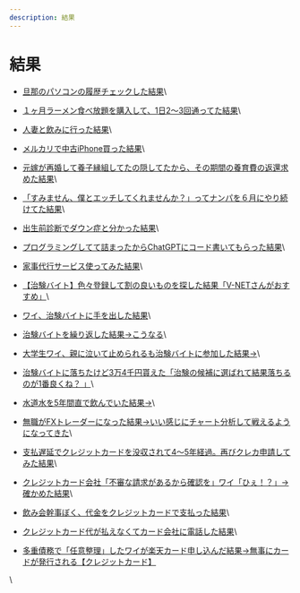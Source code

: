 ```yaml
---
description: 結果
---
```


# 結果

* [旦那のパソコンの履歴チェックした結果](https://kininaru-shufu.com/%E6%97%A6%E9%82%A3%E3%81%AE%E3%83%91%E3%82%BD%E3%82%B3%E3%83%B3%E3%81%AE%E5%B1%A5%E6%AD%B4%E3%83%81%E3%82%A7%E3%83%83%E3%82%AF%E3%81%97%E3%81%9F%E7%B5%90%E6%9E%9C/)\

* [１ヶ月ラーメン食べ放題を購入して、1日2～3回通ってた結果](https://kininaru-shufu.com/%EF%BC%91%E3%83%B6%E6%9C%88%E3%83%A9%E3%83%BC%E3%83%A1%E3%83%B3%E9%A3%9F%E3%81%B9%E6%94%BE%E9%A1%8C%E3%82%92%E8%B3%BC%E5%85%A5%E3%81%97%E3%81%A6%E3%80%811%E6%97%A52%EF%BD%9E3%E5%9B%9E%E9%80%9A/)\

* [人妻と飲みに行った結果](https://kininaru-shufu.com/%E4%BA%BA%E5%A6%BB%E3%81%A8%E9%A3%B2%E3%81%BF%E3%81%AB%E8%A1%8C%E3%81%A3%E3%81%9F%E7%B5%90%E6%9E%9C/)\

* [メルカリで中古iPhone買った結果](https://kininaru-shufu.com/%E3%83%A1%E3%83%AB%E3%82%AB%E3%83%AA%E3%81%A7%E4%B8%AD%E5%8F%A4iphone%E8%B2%B7%E3%81%A3%E3%81%9F%E7%B5%90%E6%9E%9C/)\

* [元嫁が再婚して養子縁組してたの隠してたから、その期間の養育費の返還求めた結果](https://kininaru-shufu.com/%E5%85%83%E5%AB%81%E3%81%8C%E5%86%8D%E5%A9%9A%E3%81%97%E3%81%A6%E9%A4%8A%E5%AD%90%E7%B8%81%E7%B5%84%E3%81%97%E3%81%A6%E3%81%9F%E3%81%AE%E9%9A%A0%E3%81%97%E3%81%A6%E3%81%9F%E3%81%8B%E3%82%89%E3%80%81/)\

* [「すみません、僕とエッチしてくれませんか？」ってナンパを６月にやり続けてた結果](https://kininaru-shufu.com/%E3%80%8C%E3%81%99%E3%81%BF%E3%81%BE%E3%81%9B%E3%82%93%E3%80%81%E5%83%95%E3%81%A8%E3%82%A8%E3%83%83%E3%83%81%E3%81%97%E3%81%A6%E3%81%8F%E3%82%8C%E3%81%BE%E3%81%9B%E3%82%93%E3%81%8B%EF%BC%9F%E3%80%8D/)\

* [出生前診断でダウン症と分かった結果](https://kininaru-shufu.com/%E5%87%BA%E7%94%9F%E5%89%8D%E8%A8%BA%E6%96%AD%E3%81%A7%E3%83%80%E3%82%A6%E3%83%B3%E7%97%87%E3%81%A8%E5%88%86%E3%81%8B%E3%81%A3%E3%81%9F%E7%B5%90%E6%9E%9C/)\

* [プログラミングしてて詰まったからChatGPTにコード書いてもらった結果](https://kininaru-shufu.com/%E3%83%97%E3%83%AD%E3%82%B0%E3%83%A9%E3%83%9F%E3%83%B3%E3%82%B0%E3%81%97%E3%81%A6%E3%81%A6%E8%A9%B0%E3%81%BE%E3%81%A3%E3%81%9F%E3%81%8B%E3%82%89chatgpt%E3%81%AB%E3%82%B3%E3%83%BC%E3%83%89%E6%9B%B8/)\

* [家事代行サービス使ってみた結果](https://kininaru-shufu.com/%E5%AE%B6%E4%BA%8B%E4%BB%A3%E8%A1%8C%E3%82%B5%E3%83%BC%E3%83%93%E3%82%B9%E4%BD%BF%E3%81%A3%E3%81%A6%E3%81%BF%E3%81%9F%E7%B5%90%E6%9E%9C/)\

* [【治験バイト】色々登録して割の良いものを探した結果「V-NETさんがおすすめ」](https://kininaru-shufu.com/%E6%B2%BB%E9%A8%93%E3%81%AE%E3%83%90%E3%82%A4%E3%83%88%E3%82%84%E3%81%A3%E3%81%A630%E4%B8%87%E7%A8%BC%E3%81%84%E3%81%A0%E3%81%91%E3%81%A9%E8%B3%AA%E5%95%8F%E3%81%82%E3%82%8B%EF%BC%9F/)\

* [ワイ、治験バイトに手を出した結果](https://kininaru-shufu.com/%E3%83%AF%E3%82%A4%E3%80%81%E6%B2%BB%E9%A8%93%E3%83%90%E3%82%A4%E3%83%88%E3%81%AB%E6%89%8B%E3%82%92%E5%87%BA%E3%81%97%E3%81%9F%E7%B5%90%E6%9E%9C/)\

* [治験バイトを繰り返した結果→こうなる](https://kininaru-shufu.com/%E6%B2%BB%E9%A8%93%E3%81%AB%E3%81%A4%E3%81%84%E3%81%A6%E8%B3%AA%E5%95%8F%E3%81%82%E3%82%8B%EF%BC%9F%E4%BF%BA%E3%81%AF%E6%B2%BB%E9%A8%93%E3%81%AE%E3%83%90%E3%82%A4%E3%83%88%EF%BC%99%E6%B3%8A%EF%BC%91e/)\

* [大学生ワイ、親に泣いて止められるも治験バイトに参加した結果→](https://kininaru-shufu.com/%E5%A4%A7%E5%AD%A6%E7%94%9F%E3%83%AF%E3%82%A4%E3%80%81%E8%A6%AA%E3%81%AB%E6%B3%A3%E3%81%84%E3%81%A6%E6%AD%A2%E3%82%81%E3%82%89%E3%82%8C%E3%82%8B%E3%82%82%E6%B2%BB%E9%A8%93%E3%83%90%E3%82%A4%E3%83%88e/)\

* [治験バイトに落ちたけど3万4千円貰えた「治験の候補に選ばれて結果落ちるのが1番良くね？ 」](https://kininaru-shufu.com/%E6%B2%BB%E9%A8%93%E3%83%90%E3%82%A4%E3%83%88%E3%81%AB%E8%90%BD%E3%81%A1%E3%81%9F%E3%81%91%E3%81%A93%E4%B8%874%E5%8D%83%E5%86%86%E3%81%8F%E3%82%8C%E3%81%9F/)\

* [水道水を5年間直で飲んでいた結果→](https://kininaru-shufu.com/%E6%B0%B4%E9%81%93%E6%B0%B4%E3%82%925%E5%B9%B4%E9%96%93%E7%9B%B4%E3%81%A7%E9%A3%B2%E3%82%93%E3%81%A7%E3%81%84%E3%81%9F%E7%B5%90%E6%9E%9C%E2%86%92/)\

* [無職がFXトレーダーになった結果→いい感じにチャート分析して戦えるようになってきた](https://kininaru-shufu.com/%E7%84%A1%E8%81%B7%E3%81%8Cfx%E3%83%88%E3%83%AC%E3%83%BC%E3%83%80%E3%83%BC%E3%81%AB%E3%81%AA%E3%81%A3%E3%81%9F%E7%B5%90%E6%9E%9C%E2%86%92%E3%81%84%E3%81%84%E6%84%9F%E3%81%98%E3%81%AB%E3%83%81%E3%83%A3/)\

* [支払遅延でクレジットカードを没収されて4～5年経過。再びクレカ申請してみた結果](https://kininaru-shufu.com/%E6%94%AF%E6%89%95%E9%81%85%E5%BB%B6%E3%81%A7%E3%82%AF%E3%83%AC%E3%82%B8%E3%83%83%E3%83%88%E3%82%AB%E3%83%BC%E3%83%89%E3%82%92%E6%B2%A1%E5%8F%8E%E3%81%95%E3%82%8C%E3%81%A64%EF%BD%9E5%E5%B9%B4-2/)\

* [クレジットカード会社「不審な請求があるから確認を」ワイ「ひぇ！？」→確かめた結果](https://kininaru-shufu.com/%E3%82%AF%E3%83%AC%E3%82%B8%E3%83%83%E3%83%88%E3%82%AB%E3%83%BC%E3%83%89%E4%BC%9A%E7%A4%BE%E3%80%8C%E4%B8%8D%E5%AF%A9%E3%81%AA%E8%AB%8B%E6%B1%82%E3%81%8C%E3%81%82%E3%82%8B%E3%81%8B%E3%82%89%E7%A2%BA/)\

* [飲み会幹事ぼく、代金をクレジットカードで支払った結果](https://kininaru-shufu.com/%E9%A3%B2%E3%81%BF%E4%BC%9A%E5%B9%B9%E4%BA%8B%E3%81%BC%E3%81%8F%E3%80%81%E4%BB%A3%E9%87%91%E3%82%92%E3%82%AF%E3%83%AC%E3%82%B8%E3%83%83%E3%83%88%E3%82%AB%E3%83%BC%E3%83%89%E3%81%A7%E6%94%AF%E6%89%95/)\

* [クレジットカード代が払えなくてカード会社に電話した結果](https://kininaru-shufu.com/%E3%82%AF%E3%83%AC%E3%82%B8%E3%83%83%E3%83%88%E3%82%AB%E3%83%BC%E3%83%89%E4%BB%A3%E3%81%8C%E6%89%95%E3%81%88%E3%81%AA%E3%81%8F%E3%81%A6%E3%82%AB%E3%83%BC%E3%83%89%E4%BC%9A%E7%A4%BE%E3%81%AB%E9%9B%BB/)\

* [多重債務で「任意整理」したワイが楽天カード申し込んだ結果→無事にカードが発行される【クレジットカード】](https://kininaru-shufu.com/%E5%A4%9A%E9%87%8D%E5%82%B5%E5%8B%99%E3%81%A7%E3%80%8C%E4%BB%BB%E6%84%8F%E6%95%B4%E7%90%86%E3%80%8D%E3%81%97%E3%81%9F%E3%83%AF%E3%82%A4%E3%81%8C%E6%A5%BD%E5%A4%A9%E3%82%AB%E3%83%BC%E3%83%89%E7%94%B3/)

\
